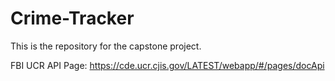 # Crime-Tracker
This is the repository for the capstone project. 

FBI UCR API Page: https://cde.ucr.cjis.gov/LATEST/webapp/#/pages/docApi
